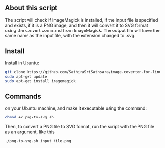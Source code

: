 ## About this script

The script will check if ImageMagick is installed, if the input file is specified and exists, if it is a PNG image, and then it will convert it to SVG format using the convert command from ImageMagick. The output file will have the same name as the input file, with the extension changed to .svg.

## Install
Install in Ubuntu:

```bash
git clone https://github.com/SathiraSriSathsara/image-coverter-for-linux.git
sudo apt-get update
sudo apt-get install imagemagick
```

## Commands
on your Ubuntu machine, and make it executable using the command:

```bash
chmod +x png-to-svg.sh
```

Then, to convert a PNG file to SVG format, run the script with the PNG file as an argument, like this:

```bash
./png-to-svg.sh input_file.png
```
